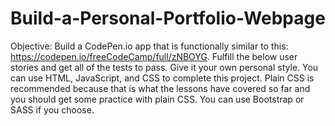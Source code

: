 # Build-a-Personal-Portfolio-Webpage
Objective: Build a CodePen.io app that is functionally similar to this: https://codepen.io/freeCodeCamp/full/zNBOYG.  Fulfill the below user stories and get all of the tests to pass. Give it your own personal style.  You can use HTML, JavaScript, and CSS to complete this project. Plain CSS is recommended because that is what the lessons have covered so far and you should get some practice with plain CSS. You can use Bootstrap or SASS if you choose.
